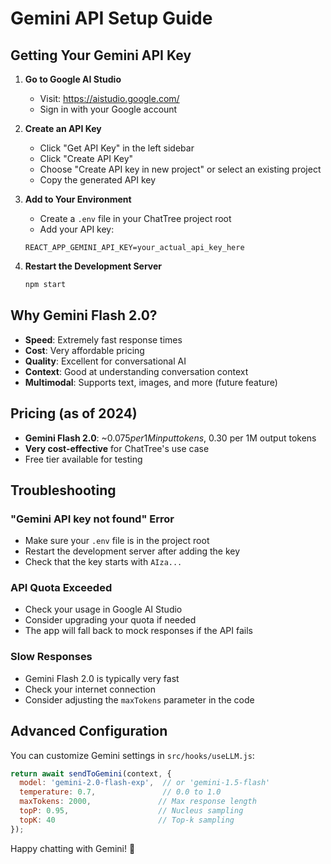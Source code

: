 # Gemini API Setup Guide

## Getting Your Gemini API Key

1. **Go to Google AI Studio**
   - Visit: https://aistudio.google.com/
   - Sign in with your Google account

2. **Create an API Key**
   - Click "Get API Key" in the left sidebar
   - Click "Create API Key"
   - Choose "Create API key in new project" or select an existing project
   - Copy the generated API key

3. **Add to Your Environment**
   - Create a `.env` file in your ChatTree project root
   - Add your API key:
   ```env
   REACT_APP_GEMINI_API_KEY=your_actual_api_key_here
   ```

4. **Restart the Development Server**
   ```bash
   npm start
   ```

## Why Gemini Flash 2.0?

- **Speed**: Extremely fast response times
- **Cost**: Very affordable pricing
- **Quality**: Excellent for conversational AI
- **Context**: Good at understanding conversation context
- **Multimodal**: Supports text, images, and more (future feature)

## Pricing (as of 2024)

- **Gemini Flash 2.0**: ~$0.075 per 1M input tokens, ~$0.30 per 1M output tokens
- **Very cost-effective** for ChatTree's use case
- Free tier available for testing

## Troubleshooting

### "Gemini API key not found" Error
- Make sure your `.env` file is in the project root
- Restart the development server after adding the key
- Check that the key starts with `AIza...`

### API Quota Exceeded
- Check your usage in Google AI Studio
- Consider upgrading your quota if needed
- The app will fall back to mock responses if the API fails

### Slow Responses
- Gemini Flash 2.0 is typically very fast
- Check your internet connection
- Consider adjusting the `maxTokens` parameter in the code

## Advanced Configuration

You can customize Gemini settings in `src/hooks/useLLM.js`:

```javascript
return await sendToGemini(context, {
  model: 'gemini-2.0-flash-exp',  // or 'gemini-1.5-flash'
  temperature: 0.7,               // 0.0 to 1.0
  maxTokens: 2000,               // Max response length
  topP: 0.95,                    // Nucleus sampling
  topK: 40                       // Top-k sampling
});
```

Happy chatting with Gemini! 🚀

